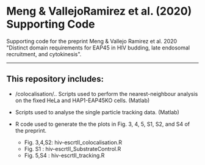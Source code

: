# Meng & VallejoRamirez et al. (2020) Supporting Code

 Supporting code for the preprint Meng & Vallejo Ramirez et al. 2020 "Distinct domain requirements for EAP45 in HIV budding, late endosomal recruitment, and cytokinesis".
___

 ## This repository includes:

 * /colocalisation/.. Scripts used to perform the nearest-neighbour analysis on the fixed HeLa and HAP1-EAP45KO cells. (Matlab)

 * Scripts used to analyse the single particle tracking data. (Matlab)

 * R code used to generate the the plots in Fig. 3, 4, 5, S1, S2, and S4 of the preprint.
    * Fig. 3,4,S2: hiv-escrtII_colocalisation.R
    * Fig. S1    : hiv-escrtII_SubstrateControl.R
    * Fig. 5,S4  : hiv-escrtII_tracking.R
